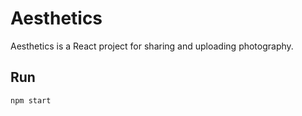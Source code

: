 # Aesthetics

Aesthetics is a React project for sharing and uploading photography.

## Run 

```bash
npm start
```